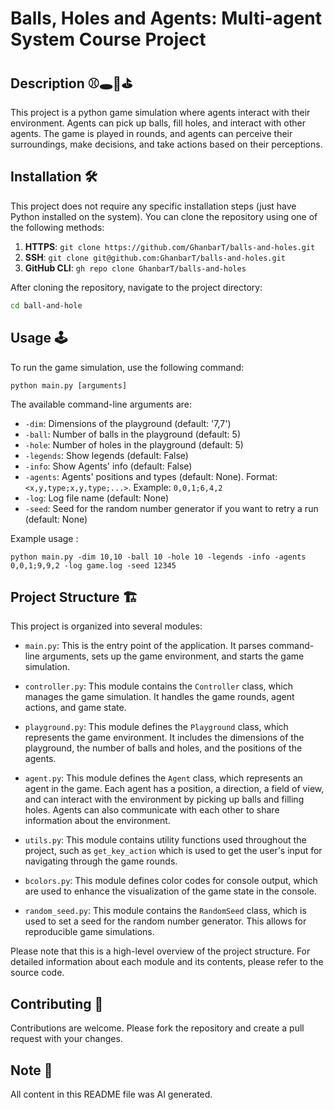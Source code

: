 # Balls, Holes and Agents: Multi-agent System Course Project

## Description ⚾️🕳️🤖⛳️

This project is a python game simulation where agents interact with their environment. Agents can pick up balls, fill
holes, and
interact with other agents. The game is played in rounds, and agents can perceive their surroundings, make decisions,
and take actions based on their perceptions.

## Installation 🛠️

This project does not require any specific installation steps (just have Python installed on the system). You can clone the repository using one of the following
methods:

1. **HTTPS**: `git clone https://github.com/GhanbarT/balls-and-holes.git`
2. **SSH**: `git clone git@github.com:GhanbarT/balls-and-holes.git`
3. **GitHub CLI**: `gh repo clone GhanbarT/balls-and-holes`

After cloning the repository, navigate to the project directory:

```bash
cd ball-and-hole
```

## Usage 🕹️

To run the game simulation, use the following command:

`python main.py [arguments]`

The available command-line arguments are:

- `-dim`: Dimensions of the playground (default: '7,7')
- `-ball`: Number of balls in the playground (default: 5)
- `-hole`: Number of holes in the playground (default: 5)
- `-legends`: Show legends (default: False)
- `-info`: Show Agents' info (default: False)
- `-agents`: Agents' positions and types (default: None). Format: `<x,y,type;x,y,type;...>`. Example: `0,0,1;6,4,2`
- `-log`: Log file name (default: None)
- `-seed`: Seed for the random number generator if you want to retry a run (default: None)

Example usage  :

`python main.py -dim 10,10 -ball 10 -hole 10 -legends -info -agents 0,0,1;9,9,2 -log game.log -seed 12345`

## Project Structure 🏗️

This project is organized into several modules:

- `main.py`: This is the entry point of the application. It parses command-line arguments, sets up the game environment, and starts the game simulation.

- `controller.py`: This module contains the `Controller` class, which manages the game simulation. It handles the game rounds, agent actions, and game state.

- `playground.py`: This module defines the `Playground` class, which represents the game environment. It includes the dimensions of the playground, the number of balls and holes, and the positions of the agents.

- `agent.py`: This module defines the `Agent` class, which represents an agent in the game. Each agent has a position, a direction, a field of view, and can interact with the environment by picking up balls and filling holes. Agents can also communicate with each other to share information about the environment.

- `utils.py`: This module contains utility functions used throughout the project, such as `get_key_action` which is used to get the user's input for navigating through the game rounds.

- `bcolors.py`: This module defines color codes for console output, which are used to enhance the visualization of the game state in the console.

- `random_seed.py`: This module contains the `RandomSeed` class, which is used to set a seed for the random number generator. This allows for reproducible game simulations.

Please note that this is a high-level overview of the project structure. For detailed information about each module and its contents, please refer to the source code.
## Contributing 🤝

Contributions are welcome. Please fork the repository and create a pull request with your changes.

## Note 📝

All content in this README file was AI generated.